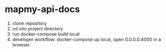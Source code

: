 # mapmy-api-docs

1. clone repository
2. cd into project directory
3. run docker-compose build local
4. developer workflow: docker-compose up local, open 0.0.0.0:4000 in a browser
